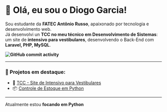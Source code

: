 # 👋 Olá, eu sou o Diogo Garcia!

Sou estudante da **FATEC Antônio Russo**, apaixonado por tecnologia e desenvolvimento web.  
Já desenvolvi un **TCC no meu técnico em Desenvolvimento de Sistemas**: um site de **intensivo para vestibulares**, desenvolvendo o Back-End com **Laravel, PHP, MySQL**.

**![GitHub commit activity](https://img.shields.io/github/commit-activity/m/Diogo-Garcia11/Projeto-TCC-Concursador-Site)**

---

### 🎯 Projetos em destaque:
- 🧠 [TCC - Site de Intensivo para Vestibulares](https://github.com/DiogoGarcia/tcc-intensivo)
- 📦 [Controle de Estoque em Python](https://github.com/DiogoGarcia/controle-estoque-python)

---

Atualmente estou **focando em Python**

